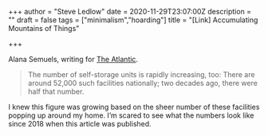+++
author = "Steve Ledlow"
date = 2020-11-29T23:07:00Z
description = ""
draft = false
tags = ["minimalism","hoarding"]
title = "[Link] Accumulating Mountains of Things"
  
+++

Alana Semuels, writing for [The Atlantic](https://www.theatlantic.com/technology/archive/2018/08/online-shopping-and-accumulation-of-junk/567985/).

> The number of self-storage units is rapidly increasing, too: There are around 52,000 such facilities nationally; two decades ago, there were half that number.

I knew this figure was growing based on the sheer number of these facilities popping up around my home. I’m scared to see what the numbers look like since 2018 when this article was published. 
